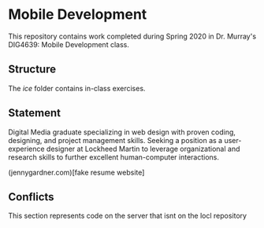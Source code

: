# Mobile Development
This repository contains work completed during Spring 2020 in Dr. Murray's DIG4639: Mobile Development class.

## Structure
The *ice* folder contains in-class exercises. 

## Statement
Digital Media graduate specializing in web design with proven coding, designing, and project management skills. Seeking a position as a user-experience designer at Lockheed Martin to leverage organizational and research skills to further excellent human-computer interactions.

(jennygardner.com)[fake resume website]

## Conflicts

This section represents code on the server that isnt on the locl repository
